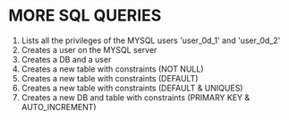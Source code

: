 # MORE SQL QUERIES
1. Lists all the privileges of the MYSQL users 'user_0d_1' and 'user_0d_2'
2. Creates a user on the MYSQL server
3. Creates a DB and a user
4. Creates a new table with constraints (NOT NULL)
5. Creates a new table with constraints (DEFAULT)
6. Creates a new table with constraints (DEFAULT & UNIQUES)
7. Creates a new DB and table with constraints (PRIMARY KEY & AUTO_INCREMENT)